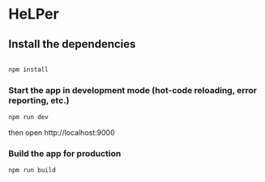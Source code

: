 # HeLPer


## Install the dependencies
```bash

npm install
```

### Start the app in development mode (hot-code reloading, error reporting, etc.)
```bash
npm run dev
```
then open http://localhost:9000


### Build the app for production
```bash
npm run build
```
